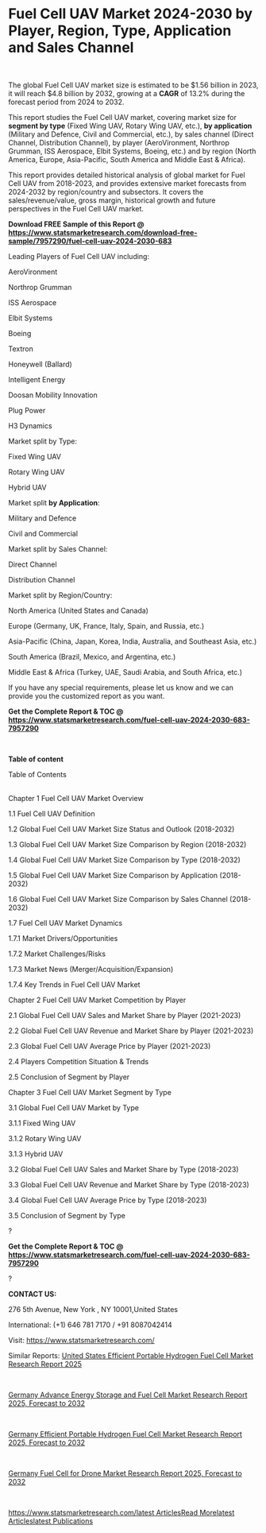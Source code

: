 <h1>Fuel Cell UAV Market 2024-2030 by Player, Region, Type, Application and Sales Channel</h1><br/><p>The global Fuel Cell UAV market size is estimated to be $1.56 billion in 2023, it will reach $4.8 billion by 2032, growing at a <strong>CAGR</strong> of 13.2% during the forecast period from 2024 to 2032.</p>
 
 
 
 <p>This report studies the Fuel Cell UAV market, covering market size for <strong>segment by type</strong> (Fixed Wing UAV, Rotary Wing UAV, etc.), <strong>by application</strong> (Military and Defence, Civil and Commercial, etc.), by sales channel (Direct Channel, Distribution Channel), by player (AeroVironment, Northrop Grumman, ISS Aerospace, Elbit Systems, Boeing, etc.) and by region (North America, Europe, Asia-Pacific, South America and Middle East & Africa).</p>
 
 
 
 <p>This report provides detailed historical analysis of global market for Fuel Cell UAV from 2018-2023, and provides extensive market forecasts from 2024-2032 by region/country and subsectors. It covers the sales/revenue/value, gross margin, historical growth and future perspectives in the Fuel Cell UAV market.</p>
 
 
 
 <p><strong>Download FREE Sample of this Report @ <a href="https://www.statsmarketresearch.com/download-free-sample/7957290/fuel-cell-uav-2024-2030-683">https://www.statsmarketresearch.com/download-free-sample/7957290/fuel-cell-uav-2024-2030-683</a></strong></p>
 
 
 
 <p>Leading Players of Fuel Cell UAV including:</p>
 
 
 
 <p>AeroVironment</p>
 
 
 
 <p>Northrop Grumman</p>
 
 
 
 <p>ISS Aerospace</p>
 
 
 
 <p>Elbit Systems</p>
 
 
 
 <p>Boeing</p>
 
 
 
 <p>Textron</p>
 
 
 
 <p>Honeywell (Ballard)</p>
 
 
 
 <p>Intelligent Energy</p>
 
 
 
 <p>Doosan Mobility Innovation</p>
 
 
 
 <p>Plug Power</p>
 
 
 
 <p>H3 Dynamics</p>
 
 
 
 <p>Market split by Type:</p>
 
 
 
 <p>Fixed Wing UAV</p>
 
 
 
 <p>Rotary Wing UAV</p>
 
 
 
 <p>Hybrid UAV</p>
 
 
 
 <p>Market split <strong>by Application</strong>:</p>
 
 
 
 <p>Military and Defence</p>
 
 
 
 <p>Civil and Commercial</p>
 
 
 
 <p>Market split by Sales Channel:</p>
 
 
 
 <p>Direct Channel</p>
 
 
 
 <p>Distribution Channel</p>
 
 
 
 <p>Market split by Region/Country:</p>
 
 
 
 <p>North America (United States and Canada)</p>
 
 
 
 <p>Europe (Germany, UK, France, Italy, Spain, and Russia, etc.)</p>
 
 
 
 <p>Asia-Pacific (China, Japan, Korea, India, Australia, and Southeast Asia, etc.)</p>
 
 
 
 <p>South America (Brazil, Mexico, and Argentina, etc.)</p>
 
 
 
 <p>Middle East & Africa (Turkey, UAE, Saudi Arabia, and South Africa, etc.)</p>
 
 
 
 <p>If you have any special requirements, please let us know and we can provide you the customized report as you want.</p>
 
 
 
 <div><b>Get the Complete Report & TOC @ <a href="https://www.statsmarketresearch.com/fuel-cell-uav-2024-2030-683-7957290">https://www.statsmarketresearch.com/fuel-cell-uav-2024-2030-683-7957290</a></b></div>
 
 
 
 <p><br />
 
 <b>Table of content</b></p>
 
 
 
 <p>Table of Contents<br />
 
 <br />
 
 Chapter 1 Fuel Cell UAV Market Overview<br />
 
 1.1 Fuel Cell UAV Definition<br />
 
 1.2 Global Fuel Cell UAV Market Size Status and Outlook (2018-2032)<br />
 
 1.3 Global Fuel Cell UAV Market Size Comparison by Region (2018-2032)<br />
 
 1.4 Global Fuel Cell UAV Market Size Comparison by Type (2018-2032)<br />
 
 1.5 Global Fuel Cell UAV Market Size Comparison by Application (2018-2032)<br />
 
 1.6 Global Fuel Cell UAV Market Size Comparison by Sales Channel (2018-2032)<br />
 
 1.7 Fuel Cell UAV Market Dynamics<br />
 
 1.7.1 Market Drivers/Opportunities<br />
 
 1.7.2 Market Challenges/Risks<br />
 
 1.7.3 Market News (Merger/Acquisition/Expansion)<br />
 
 1.7.4 Key Trends in Fuel Cell UAV Market<br />
 
 Chapter 2 Fuel Cell UAV Market Competition by Player<br />
 
 2.1 Global Fuel Cell UAV Sales and Market Share by Player (2021-2023)<br />
 
 2.2 Global Fuel Cell UAV Revenue and Market Share by Player (2021-2023)<br />
 
 2.3 Global Fuel Cell UAV Average Price by Player (2021-2023)<br />
 
 2.4 Players Competition Situation & Trends<br />
 
 2.5 Conclusion of Segment by Player<br />
 
 Chapter 3 Fuel Cell UAV Market Segment by Type<br />
 
 3.1 Global Fuel Cell UAV Market by Type<br />
 
 3.1.1 Fixed Wing UAV<br />
 
 3.1.2 Rotary Wing UAV<br />
 
 3.1.3 Hybrid UAV<br />
 
 3.2 Global Fuel Cell UAV Sales and Market Share by Type (2018-2023)<br />
 
 3.3 Global Fuel Cell UAV Revenue and Market Share by Type (2018-2023)<br />
 
 3.4 Global Fuel Cell UAV Average Price by Type (2018-2023)<br />
 
 3.5 Conclusion of Segment by Type<br />
 
 ? </p>
 
 
 
 <div><b>Get the Complete Report & TOC @ <a href="https://www.statsmarketresearch.com/fuel-cell-uav-2024-2030-683-7957290">https://www.statsmarketresearch.com/fuel-cell-uav-2024-2030-683-7957290</a></b></div>
 
 
 
 <p>? </p>
 
 
 
 <p><b>CONTACT US:</b><br />
 
 276 5th Avenue, New York , NY 10001,United States<br />
 
 International: (+1) 646 781 7170 / +91 8087042414<br />
 
 Visit: <a href="https://www.statsmarketresearch.com/">https://www.statsmarketresearch.com/</a><br />
 
 Similar Reports: <a href="https://www.statsmarketresearch.com/fuel-cell-uav-2024-2030-683-7957290">United States Efficient Portable Hydrogen Fuel Cell Market Research Report 2025</a><br />
 
 <br />
 
 <a href="https://www.statsmarketresearch.com/fuel-cell-uav-2024-2030-683-7957290">Germany Advance Energy Storage and Fuel Cell Market Research Report 2025, Forecast to 2032</a><br />
 
 <br />
 
 <a href="https://www.statsmarketresearch.com/fuel-cell-uav-2024-2030-683-7957290">Germany Efficient Portable Hydrogen Fuel Cell Market Research Report 2025, Forecast to 2032</a><br />
 
 <br />
 
 <a href="https://www.statsmarketresearch.com/fuel-cell-uav-2024-2030-683-7957290">Germany Fuel Cell for Drone Market Research Report 2025, Forecast to 2032</a><br />
 
 <br />
 
 <a href="https://gyeongbokgung.com">https://www.statsmarketresearch.com/</a><a href="https://hallyeomaritime.com">latest Articles</a><a href="https://jingwansa.com">Read More</a><a href="https://nguoiviet.jp/">latest Articles</a><a href="https://www.intelmarketresearch.com/">latest Publications</a></p>